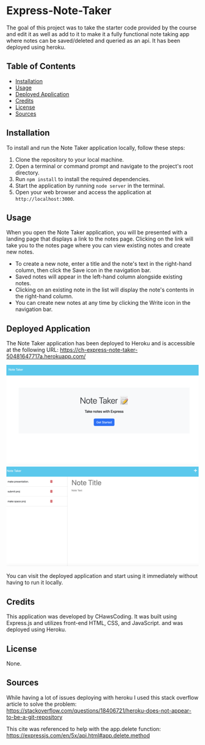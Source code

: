 # Express-Note-Taker

The goal of this project was to take the starter code provided by the course and edit it as well as add to it to make it a fully functional note taking app where notes can be saved/deleted and queried as an api. It has been deployed using heroku. 

## Table of Contents

- [Installation](#installation)
- [Usage](#usage)
- [Deployed Application](#deployed-application)
- [Credits](#credits)
- [License](#license)
- [Sources](#sources)

## Installation

To install and run the Note Taker application locally, follow these steps:

1. Clone the repository to your local machine.
2. Open a terminal or command prompt and navigate to the project's root directory.
3. Run `npm install` to install the required dependencies.
4. Start the application by running `node server` in the terminal.
5. Open your web browser and access the application at `http://localhost:3000`.

## Usage

When you open the Note Taker application, you will be presented with a landing page that displays a link to the notes page. Clicking on the link will take you to the notes page where you can view existing notes and create new notes.

- To create a new note, enter a title and the note's text in the right-hand column, then click the Save icon in the navigation bar.
- Saved notes will appear in the left-hand column alongside existing notes.
- Clicking on an existing note in the list will display the note's contents in the right-hand column.
- You can create new notes at any time by clicking the Write icon in the navigation bar.

## Deployed Application

The Note Taker application has been deployed to Heroku and is accessible at the following URL:
https://ch-express-note-taker-50481647717a.herokuapp.com/

![Screenshot1](/develop/public/assets/Screen%20Shot%202023-07-05%20at%204.00.11%20PM.png)
![Screenshot2](/develop/public/assets/Screen%20Shot%202023-07-05%20at%204.20.40%20PM.png)

You can visit the deployed application and start using it immediately without having to run it locally.

## Credits

This application was developed by CHawsCoding. It was built using Express.js and utilizes front-end HTML, CSS, and JavaScript. and was deployed using Heroku.

## License

None.

## Sources

While having a lot of issues deploying with heroku I used this stack overflow article to solve the problem: https://stackoverflow.com/questions/18406721/heroku-does-not-appear-to-be-a-git-repository

This cite was referenced to help with the app.delete function: https://expressjs.com/en/5x/api.html#app.delete.method